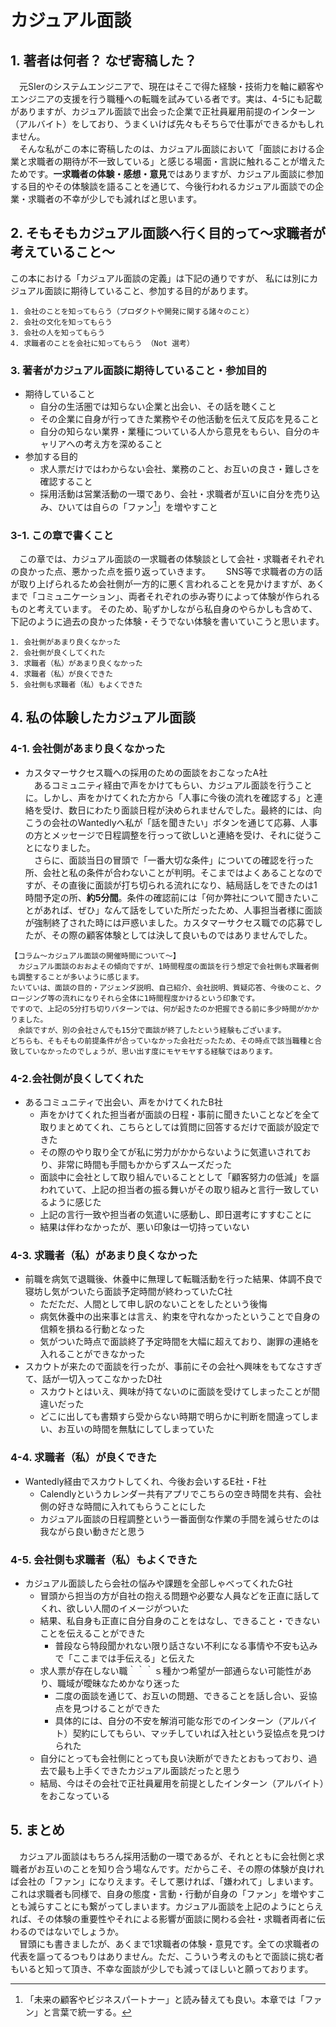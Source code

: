 # カジュアル面談
## 1. 著者は何者？ なぜ寄稿した？
　元SIerのシステムエンジニアで、現在はそこで得た経験・技術力を軸に顧客やエンジニアの支援を行う職種への転職を試みている者です。実は、4-5にも記載がありますが、カジュアル面談で出会った企業で正社員雇用前提のインターン（アルバイト）をしており、うまくいけば先々もそちらで仕事ができるかもしれません。  
　そんな私がこの本に寄稿したのは、カジュアル面談において「面談における企業と求職者の期待が不一致している」と感じる場面・言説に触れることが増えたためです。**一求職者の体験・感想・意見**ではありますが、カジュアル面談に参加する目的やその体験談を語ることを通じて、今後行われるカジュアル面談での企業・求職者の不幸が少しでも減ればと思います。

## 2. そもそもカジュアル面談へ行く目的って〜求職者が考えていること〜
この本における「カジュアル面談の定義」は下記の通りですが、
私には別にカジュアル面談に期待していること、参加する目的があります。
```
1. 会社のことを知ってもらう（プロダクトや開発に関する諸々のこと）
2. 会社の文化を知ってもらう
3. 会社の人を知ってもらう
4. 求職者のことを会社に知ってもらう （Not 選考）
```

### 3. 著者がカジュアル面談に期待していること・参加目的
* 期待していること
    * 自分の生活圏では知らない企業と出会い、その話を聴くこと
    * その企業に自身が行ってきた業務やその他活動を伝えて反応を見ること 
    * 自分の知らない業界・業種についている人から意見をもらい、自分のキャリアへの考え方を深めること
* 参加する目的
    * 求人票だけではわからない会社、業務のこと、お互いの良さ・難しさを確認すること
    * 採用活動は営業活動の一環であり、会社・求職者が互いに自分を売り込み、ひいては自らの「ファン[^1]」を増やすこと

[^1]:「未来の顧客やビジネスパートナー」と読み替えても良い。本章では「ファン」と言葉で統一する。

### 3-1. この章で書くこと
　この章では、カジュアル面談の一求職者の体験談として会社・求職者それぞれの良かった点、悪かった点を振り返っていきます。　　
SNS等で求職者の方の話が取り上げられるため会社側が一方的に悪く言われることを見かけますが、あくまで「コミュニケーション」、両者それぞれの歩み寄りによって体験が作られるものと考えています。  そのため、恥ずかしながら私自身のやらかしも含めて、下記のように過去の良かった体験・そうでない体験を書いていこうと思います。
```
1. 会社側があまり良くなかった
2. 会社側が良くしてくれた
3. 求職者（私）があまり良くなかった
4. 求職者（私）が良くできた
5. 会社側も求職者（私）もよくできた
```

## 4. 私の体験したカジュアル面談
### 4-1. 会社側があまり良くなかった
* カスタマーサクセス職への採用のための面談をおこなったA社  
　あるコミュニティ経由で声をかけてもらい、カジュアル面談を行うことに。しかし、声をかけてくれた方から「人事に今後の流れを確認する」と連絡を受け、数日にわたり面談日程が決められませんでした。最終的には、向こうの会社のWantedlyへ私が「話を聞きたい」ボタンを通じて応募、人事の方とメッセージで日程調整を行っって欲しいと連絡を受け、それに従うことになりました。  
　さらに、面談当日の冒頭で「一番大切な条件」についての確認を行った所、会社と私の条件が合わないことが判明。そこまではよくあることなのですが、その直後に面談が打ち切られる流れになり、結局話しをできたのは1時間予定の所、**約5分間**。条件の確認前には「何か弊社について聞きたいことがあれば、ぜひ」なんて話をしていた所だったため、人事担当者様に面談が強制終了された時には戸惑いました。カスタマーサクセス職での応募でしたが、その際の顧客体験としては決して良いものではありませんでした。

```
【コラム〜カジュアル面談の開催時間について〜】  
　カジュアル面談のおおよその傾向ですが、1時間程度の面談を行う想定で会社側も求職者側も調整することが多いように感じます。  
たいていは、面談の目的・アジェンダ説明、自己紹介、会社説明、質疑応答、今後のこと、クロージング等の流れになりそれら全体に1時間程度かけるという印象です。  
ですので、上記の5分打ち切りパターンでは、何が起きたのか把握できる前に多少時間がかかりました。  
　余談ですが、別の会社さんでも15分で面談が終了したという経験もございます。  
どちらも、そもそもの前提条件が合っていなかった会社だったため、その時点で該当職種と合致していなかったのでしょうが、思い出す度にモヤモヤする経験ではあります。

```

### 4-2.会社側が良くしてくれた
*  あるコミュニティで出会い、声をかけてくれたB社  
    * 声をかけてくれた担当者が面談の日程・事前に聞きたいことなどを全て取りまとめてくれ、こちらとしては質問に回答するだけで面談が設定できた
    * その際のやり取り全てが私に労力がかからないように気遣いされており、非常に時間も手間もかからずスムーズだった
    * 面談中に会社として取り組んでいることとして「顧客努力の低減」を謳われていて、上記の担当者の振る舞いがその取り組みと言行一致しているように感じた
    * 上記の言行一致や担当者の気遣いに感動し、即日選考にすすむことに
    * 結果は伴わなかったが、悪い印象は一切持っていない

### 4-3. 求職者（私）があまり良くなかった
* 前職を病気で退職後、休養中に無理して転職活動を行った結果、体調不良で寝坊し気がついたら面談予定時間が終わっていたC社
    * ただただ、人間として申し訳のないことをしたという後悔
    * 病気休養中の出来事とは言え、約束を守れなかったということで自身の信頼を損ねる行動となった
    * 気がついた時点で面談終了予定時間を大幅に超えており、謝罪の連絡を入れることができなかった
* スカウトが来たので面談を行ったが、事前にその会社へ興味をもてなさすぎて、話が一切入ってこなかったD社
    * スカウトとはいえ、興味が持てないのに面談を受けてしまったことが間違いだった
    * どこに出しても書類すら受からない時期で明らかに判断を間違ってしまい、お互いの時間を無駄にしてしまっていた

### 4-4. 求職者（私）が良くできた
* Wantedly経由でスカウトしてくれ、今後お会いするE社・F社
    * Calendlyというカレンダー共有アプリでこちらの空き時間を共有、会社側の好きな時間に入れてもらうことにした
    * カジュアル面談の日程調整という一番面倒な作業の手間を減らせたのは我ながら良い動きだと思う

### 4-5. 会社側も求職者（私）もよくできた
* カジュアル面談したら会社の悩みや課題を全部しゃべってくれたG社
    * 冒頭から担当の方が自社の抱える問題や必要な人員などを正直に話してくれ、欲しい人間のイメージがついた
    * 結果、私自身も正直に自分自身のことをはなし、できること・できないことを伝えることができた
        * 普段なら特段聞かれない限り話さない不利になる事情や不安も込みで「ここまでは手伝える」と伝えた
    * 求人票が存在しない職｀｀｀ｓ種かつ希望が一部通らない可能性があり、職域が曖昧なためかなり迷った
        * 二度の面談を通じて、お互いの問題、できることを話し合い、妥協点を見つけることができた
        * 具体的には、自分の不安を解消可能な形でのインターン（アルバイト）契約にしてもらい、マッチしていれば入社という妥協点を見つけられた
    * 自分にとっても会社側にとっても良い決断ができたとおもっており、過去で最も上手くできたカジュアル面談だったと思う
    * 結局、今はその会社で正社員雇用を前提としたインターン（アルバイト）をおこなっている


## 5. まとめ
　カジュアル面談はもちろん採用活動の一環であるが、それとともに会社側と求職者がお互いのことを知り合う場なんです。だからこそ、その際の体験が良ければ会社の「ファン」になりえます。そして悪ければ、「嫌われて」しまいます。これは求職者も同様で、自身の態度・言動・行動が自身の「ファン」を増やすことも減らすことにも繋がってしまいます。カジュアル面談を上記のようにとらえれば、その体験の重要性やそれによる影響が面談に関わる会社・求職者両者に伝わるのではないでしょうか。  
　冒頭にも書きましたが、あくまで1求職者の体験・意見です。全ての求職者の代表を謳ってるつもりはありません。ただ、こういう考えのもとで面談に挑む者もいると知って頂き、不幸な面談が少しでも減ってほしいと願っております。
